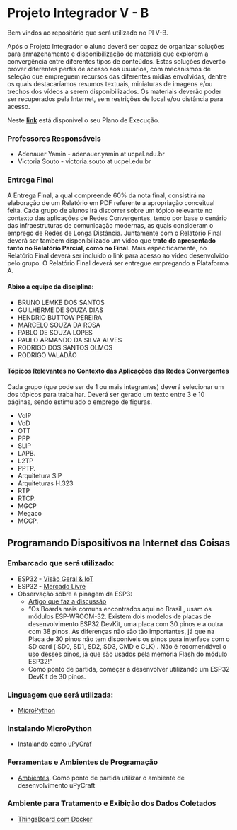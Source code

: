 # Projeto Integrador V - B

Bem vindos ao repositório que será utilizado no PI V-B.

Após o Projeto Integrador o aluno deverá ser capaz de organizar soluções para armazenamento e disponibilização de materiais que explorem a convergência entre diferentes tipos de conteúdos. Estas soluções deverão prover diferentes perfis de acesso aos usuários, com mecanismos de seleção que empreguem recursos das diferentes mídias envolvidas, dentre os quais destacaríamos resumos textuais, miniaturas de imagens e/ou trechos dos vídeos a serem disponibilizados. Os materiais deverão poder ser recuperados pela Internet, sem restrições de local e/ou distância para acesso.

Neste **[link](https://docs.google.com/document/d/1gJrZ9nvX9VrMvw3FfVDizOWTzQQO4cLEClNY8xt7O_E/edit?usp=sharing)** está disponível o seu Plano de Execução.

### Professores Responsáveis

* Adenauer Yamin - adenauer.yamin at ucpel.edu.br
* Victoria Souto - victoria.souto at ucpel.edu.br

### Entrega Final

A Entrega Final, a qual compreende 60% da nota final, consistirá na elaboração de um Relatório em PDF referente a apropriação conceitual feita. Cada grupo de alunos irá discorrer sobre um tópico relevante no contexto das aplicações de Redes Convergentes, tendo por base o cenário das infraestruturas de comunicação modernas, as quais consideram o emprego de Redes de Longa Distância. Juntamente com o Relatório Final deverá ser também disponibilizado um vídeo que **trate do apresentado tanto no Relatório Parcial, como no Final.** Mais especificamente, no Relatório Final deverá ser incluído o link para acesso ao vídeo desenvolvido pelo grupo. O Relatório Final deverá ser entregue empregando a Plataforma A.

#### Abixo a equipe da disciplina:

* BRUNO LEMKE DOS SANTOS
* GUILHERME DE SOUZA DIAS
* HENDRIO BUTTOW PEREIRA
* MARCELO SOUZA DA ROSA
* PABLO DE SOUZA LOPES
* PAULO ARMANDO DA SILVA ALVES
* RODRIGO DOS SANTOS OLMOS
* RODRIGO VALADÃO

#### Tópicos Relevantes no Contexto das Aplicações das Redes Convergentes

Cada grupo (que pode ser de 1 ou mais integrantes) deverá selecionar um dos tópicos para trabalhar. Deverá ser gerado um texto entre 3 e 10 páginas, sendo estimulado o emprego de figuras.

* VoIP
* VoD
* OTT
* PPP 
* SLIP
* LAPB.
* L2TP
* PPTP.
* Arquitetura SIP
* Arquiteturas H.323
* RTP
* RTCP.
* MGCP
* Megaco
* MGCP.

## Programando Dispositivos na Internet das Coisas

### Embarcado que será utilizado:
* ESP32 - [Visão Geral & IoT](http://esp32.net/)
* ESP32 - [Mercado Livre](https://produto.mercadolivre.com.br/MLB-2043197044-esp32-doit-devkit-com-esp32-wroom-32d-e-certif-anatel-_JM#position=3&search_layout=grid&type=item&tracking_id=031cba6d-d510-44da-b601-1b3eb2af0e35)
* Observação sobre a pinagem da ESP3:
  * [Artigo que faz a discussão](https://blog.eletrogate.com/conhecendo-o-esp32-introducao-1/)
  * “Os Boards mais comuns encontrados aqui no Brasil , usam os módulos ESP-WROOM-32. Existem dois modelos de placas de desenvolvimento ESP32 DevKit, uma placa com 30 pinos e a outra com 38 pinos. As diferenças não são tão importantes, já que na Placa de 30 pinos não tem disponíveis os pinos para interface com o SD card ( SD0, SD1, SD2, SD3, CMD e CLK) . Não é recomendável o uso desses pinos, já que são usados pela memória Flash do módulo ESP32!”
  * Como ponto de partida, começar a desenvolver utilizando um ESP32 DevKit de 30 pinos.

### Linguagem que será utilizada:
* [MicroPython](http://olaria.ucpel.edu.br/micropython/)

### Instalando MicroPython
* [Instalando como uPyCraf](https://www.usinainfo.com.br/blog/micropython-esp32-parte-1/#:~:text=Instalando%20a%20IDE%20para%20trabalhar%20com%20Micropython%20ESP32&text=Primeiramente%2C%20acesse%20a%20p%C3%A1gina%20de,Caso%20haja%2C%20clique%20em%20atualizar)

### Ferramentas e Ambientes de Programação
* [Ambientes](http://olaria.ucpel.edu.br/micropython/doku.php?id=ferramentas). Como ponto de partida utilizar o ambiente de desenvolvimento uPyCraft

### Ambiente para Tratamento e Exibição dos Dados Coletados
* [ThingsBoard com Docker](https://thingsboard.io/docs/user-guide/install/docker/)
